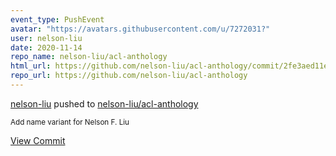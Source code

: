 ```yaml
---
event_type: PushEvent
avatar: "https://avatars.githubusercontent.com/u/7272031?"
user: nelson-liu
date: 2020-11-14
repo_name: nelson-liu/acl-anthology
html_url: https://github.com/nelson-liu/acl-anthology/commit/2fe3aed11ef1d576dbc394d1a25802ad89e54821
repo_url: https://github.com/nelson-liu/acl-anthology
---
```


<a href='https://github.com/nelson-liu' target='_blank'>nelson-liu</a> pushed to <a href='https://github.com/nelson-liu/acl-anthology' target='_blank'>nelson-liu/acl-anthology</a>

<small>Add name variant for Nelson F. Liu</small>

<a href='https://github.com/nelson-liu/acl-anthology/commit/2fe3aed11ef1d576dbc394d1a25802ad89e54821' target='_blank'>View Commit</a>